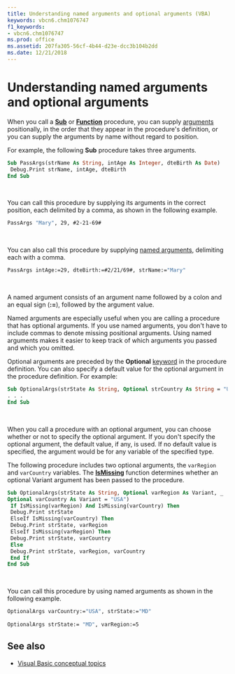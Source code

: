 ```yaml
---
title: Understanding named arguments and optional arguments (VBA)
keywords: vbcn6.chm1076747
f1_keywords:
- vbcn6.chm1076747
ms.prod: office
ms.assetid: 207fa305-56cf-4b44-d23e-dcc3b104b2dd
ms.date: 12/21/2018
---
```



# Understanding named arguments and optional arguments

When you call a **[Sub](../../reference/user-interface-help/sub-statement.md)** or **[Function](../../reference/user-interface-help/function-statement.md)** procedure, you can supply [arguments](../../Glossary/vbe-glossary.md#argument) positionally, in the order that they appear in the procedure's definition, or you can supply the arguments by name without regard to position.

For example, the following **Sub** procedure takes three arguments.

```vb
Sub PassArgs(strName As String, intAge As Integer, dteBirth As Date) 
 Debug.Print strName, intAge, dteBirth 
End Sub
```

<br/>

You can call this procedure by supplying its arguments in the correct position, each delimited by a comma, as shown in the following example.

```vb
PassArgs "Mary", 29, #2-21-69# 

```

<br/>

You can also call this procedure by supplying [named arguments](../../Glossary/vbe-glossary.md#named-argument), delimiting each with a comma.

```vb
PassArgs intAge:=29, dteBirth:=#2/21/69#, strName:="Mary" 

```

<br/>

A named argument consists of an argument name followed by a colon and an equal sign (**:=**), followed by the argument value.

Named arguments are especially useful when you are calling a procedure that has optional arguments. If you use named arguments, you don't have to include commas to denote missing positional arguments. Using named arguments makes it easier to keep track of which arguments you passed and which you omitted.

Optional arguments are preceded by the **Optional** [keyword](../../Glossary/vbe-glossary.md#keyword) in the procedure definition. You can also specify a default value for the optional argument in the procedure definition. For example:

```vb
Sub OptionalArgs(strState As String, Optional strCountry As String = "USA") 
. . . 
End Sub
```

<br/>

When you call a procedure with an optional argument, you can choose whether or not to specify the optional argument. If you don't specify the optional argument, the default value, if any, is used. If no default value is specified, the argument would be for any variable of the specified type.

The following procedure includes two optional arguments, the  `varRegion` and `varCountry` variables. The **[IsMissing](../../reference/user-interface-help/ismissing-function.md)** function determines whether an optional Variant argument has been passed to the procedure.

```vb
Sub OptionalArgs(strState As String, Optional varRegion As Variant, _ 
Optional varCountry As Variant = "USA") 
 If IsMissing(varRegion) And IsMissing(varCountry) Then 
 Debug.Print strState 
 ElseIf IsMissing(varCountry) Then 
 Debug.Print strState, varRegion 
 ElseIf IsMissing(varRegion) Then 
 Debug.Print strState, varCountry 
 Else 
 Debug.Print strState, varRegion, varCountry 
 End If 
End Sub
```

<br/>

You can call this procedure by using named arguments as shown in the following example.

```vb
OptionalArgs varCountry:="USA", strState:="MD" 
 
OptionalArgs strState:= "MD", varRegion:=5 

```

## See also

- [Visual Basic conceptual topics](../../reference/user-interface-help/visual-basic-conceptual-topics.md)
